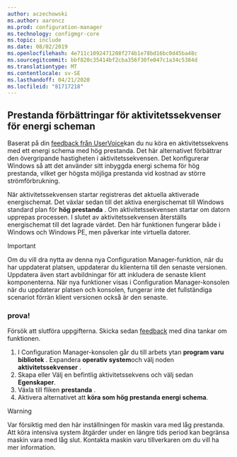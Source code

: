 ```yaml
---
author: aczechowski
ms.author: aaroncz
ms.prod: configuration-manager
ms.technology: configmgr-core
ms.topic: include
ms.date: 08/02/2019
ms.openlocfilehash: 4e711c1092471208f274b1e78bd16bc0d45ba48c
ms.sourcegitcommit: bbf820c35414bf2cba356f30fe047c1a34c5384d
ms.translationtype: MT
ms.contentlocale: sv-SE
ms.lasthandoff: 04/21/2020
ms.locfileid: "81717218"
---
```

## <a name="task-sequence-performance-improvements-for-power-plans"></a><a name="bkmk_tsperf"></a>Prestanda förbättringar för aktivitetssekvenser för energi scheman

<!--3555926-->

Baserat på din [feedback från UserVoice](https://configurationmanager.uservoice.com/forums/300492-ideas/suggestions/13442805-speed-up-osd-by-having-configmgr-set-high-performa)kan du nu köra en aktivitetssekvens med ett energi schema med hög prestanda. Det här alternativet förbättrar den övergripande hastigheten i aktivitetssekvensen. Det konfigurerar Windows så att det använder sitt inbyggda energi schema för hög prestanda, vilket ger högsta möjliga prestanda vid kostnad av större strömförbrukning.

När aktivitetssekvensen startar registreras det aktuella aktiverade energischemat. Det växlar sedan till det aktiva energischemat till Windows standard plan för **hög prestanda** . Om aktivitetssekvensen startar om datorn upprepas processen. I slutet av aktivitetssekvensen återställs energischemat till det lagrade värdet. Den här funktionen fungerar både i Windows och Windows PE, men påverkar inte virtuella datorer.

> [!Important]
> Om du vill dra nytta av denna nya Configuration Manager-funktion, när du har uppdaterat platsen, uppdaterar du klienterna till den senaste versionen. Uppdatera även start avbildningar för att inkludera de senaste klient komponenterna. När nya funktioner visas i Configuration Manager-konsolen när du uppdaterar platsen och konsolen, fungerar inte det fullständiga scenariot förrän klient versionen också är den senaste.

### <a name="try-it-out"></a>prova!

Försök att slutföra uppgifterna. Skicka sedan [feedback](../../../../understand/find-help.md#product-feedback) med dina tankar om funktionen.

1. I Configuration Manager-konsolen går du till arbets ytan **program varu bibliotek** . Expandera **operativ system**och välj noden **aktivitetssekvenser** .
1. Skapa eller Välj en befintlig aktivitetssekvens och välj sedan **Egenskaper**.
1. Växla till fliken **prestanda** .
1. Aktivera alternativet att **köra som hög prestanda energi schema**.

> [!Warning]
> Var försiktig med den här inställningen för maskin vara med låg prestanda. Att köra intensiva system åtgärder under en längre tids period kan begränsa maskin vara med låg slut. Kontakta maskin varu tillverkaren om du vill ha mer information.
